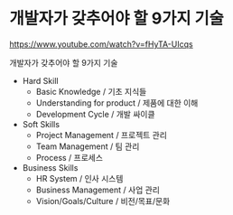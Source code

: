 # 개발자가 갖추어야 할 9가지 기술

https://www.youtube.com/watch?v=fHyTA-UIcqs

개발자가 갖추어야 할 9가지 기술

- Hard Skill
  - Basic Knowledge / 기초 지식들
  - Understanding for product / 제품에 대한 이해
  - Development Cycle / 개발 싸이클
- Soft Skills
  - Project Management / 프로젝트 관리
  - Team Management / 팀 관리
  - Process / 프로세스
- Business Skills
  - HR System / 인사 시스템
  - Business Management / 사업 관리
  - Vision/Goals/Culture / 비전/목표/문화

